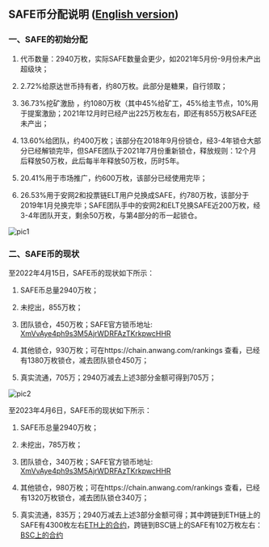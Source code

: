 ## SAFE币分配说明 ([English version](https://github.com/SAFE-anwang/safe/blob/master/safe-docs/safe-distribution.md))

### 一、SAFE的初始分配
1. 代币数量：2940万枚，实际SAFE数量会更少，如2021年5月份-9月份未产出超级块；

2. 2.72%给原达世币持有者，约80万枚。此部分是糖果，自行领取；

3. 36.73%挖矿激励 ，约1080万枚（其中45%给矿工，45%给主节点，10%用于提案激励；2021年12月时已经产出225万枚左右，即还有855万枚SAFE还未产出；

4. 13.60%给团队，约400万枚；该部分在2018年9月份锁仓，经3-4年锁仓大部分已经解锁完毕，但SAFE团队于2021年7月份重新锁仓，释放规则：12个月后释放50万枚，此后每半年释放50万枚，历时5年。

5. 20.41%用于市场推广，约600万枚，该部分已经使用完毕；

6. 26.53%用于安网2和投票链ELT用户兑换成SAFE，约780万枚，该部分于2019年1月兑换完毕；SAFE团队手中的安网2和ELT兑换SAFE近200万枚，经3-4年团队开支，剩余50万枚，与第4部分的币一起锁仓。

![pic1](https://github.com/SAFE-anwang/safe/blob/master/safe-docs/img/pic1.png)

### 二、SAFE币的现状
至2022年4月15日，SAFE币的现状如下所示：

1.  SAFE币总量2940万枚；

2. 未挖出，855万枚；

3. 团队锁仓，450万枚；SAFE官方锁币地址: [XmVvAye4ph9s3M5AjrWDRFAzTKrkpwcHHR](https://chain.anwang.com/address/XmVvAye4ph9s3M5AjrWDRFAzTKrkpwcHHR)

4. 其他锁仓，930万枚；可在https://chain.anwang.com/rankings 查看，已经有1380万枚锁仓，减去团队锁仓450万；

5. 真实流通，705万；2940万减去上述3部分金额可得到705万；

![pic2](https://github.com/SAFE-anwang/safe/blob/master/safe-docs/img/pic2.png)

至2023年4月6日，SAFE币的现状如下所示：

1. SAFE币总量2940万枚；

2. 未挖出，785万枚；

3. 团队锁仓，340万枚；SAFE官方锁币地址: [XmVvAye4ph9s3M5AjrWDRFAzTKrkpwcHHR](https://chain.anwang.com/address/XmVvAye4ph9s3M5AjrWDRFAzTKrkpwcHHR)

4. 其他锁仓，980万枚；可在https://chain.anwang.com/rankings 查看，已经有1320万枚锁仓，减去团队锁仓340万；

5. 真实流通，835万；2940万减去上述3部分金额可得；其中跨链到ETH链上的SAFE有4300枚左右[ETH上的合约](https://etherscan.io/token/0xEE9c1Ea4DCF0AAf4Ff2D78B6fF83AA69797B65Eb)，跨链到BSC链上的SAFE有102万枚左右：[BSC上的合约](https://bscscan.com/token/0x4d7fa587ec8e50bd0e9cd837cb4da796f47218a1)









